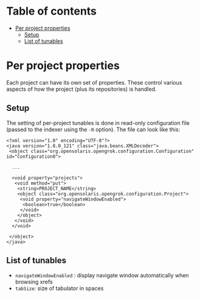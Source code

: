 # Table of contents

<!-- toc -->

- [Per project properties](#per-project-properties)
  * [Setup](#setup)
  * [List of tunables](#list-of-tunables)

# Per project properties

Each project can have its own set of properties. These control various aspects of how the project (plus its repositories) is handled.

## Setup

The setting of per-project tunables is done in read-only configuration file (passed to the indexer using the `-R` option). The file can look like this:

```
<?xml version="1.0" encoding="UTF-8"?>
<java version="1.8.0_121" class="java.beans.XMLDecoder">
 <object class="org.opensolaris.opengrok.configuration.Configuration" id="Configuration0">

  ...

  <void property="projects">
   <void method="put">
    <string>PROJECT_NAME</string>
    <object class="org.opensolaris.opengrok.configuration.Project">
     <void property="navigateWindowEnabled">
      <boolean>true</boolean>
     </void>
    </object>
   </void>
  </void>

 </object>
</java>
```

## List of tunables

- `navigateWindowEnabled` : display navigate window automatically when browsing xrefs
- `tabSize`: size of tabulator in spaces